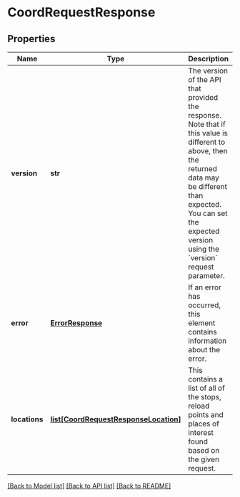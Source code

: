 # CoordRequestResponse

## Properties
Name | Type | Description | Notes
------------ | ------------- | ------------- | -------------
**version** | **str** | The version of the API that provided the response. Note that if this value is different to above, then the returned data may be different than expected. You can set the expected version using the &#x60;version&#x60; request parameter.   | [optional] 
**error** | [**ErrorResponse**](ErrorResponse.md) | If an error has occurred, this element contains information about the error.  | [optional] 
**locations** | [**list[CoordRequestResponseLocation]**](CoordRequestResponseLocation.md) | This contains a list of all of the stops, reload points and places of interest found based on the given request.  | [optional] 

[[Back to Model list]](../README.md#documentation-for-models) [[Back to API list]](../README.md#documentation-for-api-endpoints) [[Back to README]](../README.md)


